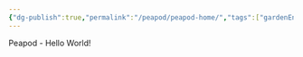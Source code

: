 ```yaml
---
{"dg-publish":true,"permalink":"/peapod/peapod-home/","tags":["gardenEntry"]}
---
```



Peapod - Hello World!